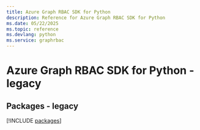 ```yaml
---
title: Azure Graph RBAC SDK for Python
description: Reference for Azure Graph RBAC SDK for Python
ms.date: 05/22/2025
ms.topic: reference
ms.devlang: python
ms.service: graphrbac
---
```

# Azure Graph RBAC SDK for Python - legacy
## Packages - legacy
[!INCLUDE [packages](graph-rbac-index.md)]